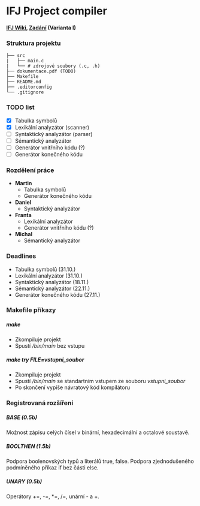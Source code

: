 
# IFJ Project compiler

**[IFJ Wiki](https://wis.fit.vutbr.cz/FIT/st/cwk.php?id=13981&csid=735505), [Zadání](https://wis.fit.vutbr.cz/FIT/st/cfs.php?file=/course/IFJ-IT/projects/ifj2020.pdf) (Varianta I)**

### Struktura projektu
```
├── src
|   ├── main.c
|   └── # zdrojové soubory (.c, .h)
├── dokumentace.pdf (TODO)
├── Makefile
├── README.md
├── .editorconfig
└── .gitignore
```

### TODO list
- [x] Tabulka symbolů
- [x] Lexikální analyzátor (scanner)
- [ ] Syntaktický analyzátor (parser)
- [ ] Sémantický analyzátor
- [ ] Generátor vnitřního kódu (?)
- [ ] Generátor konečného kódu

### Rozdělení práce
- **Martin**
   - Tabulka symbolů
   - Generátor konečného kódu
- **Daniel**
   - Syntaktický analyzátor
- **Franta**
   - Lexikální analyzátor
   - Generátor vnitřního kódu (?)
- **Michal**
   - Sémantický analyzátor

### Deadlines
- Tabulka symbolů (31.10.)
- Lexikální analyzátor (31.10.)  
- Syntaktický analyzátor (18.11.)
- Sémantický analyzátor (22.11.)
- Generátor konečného kódu (27.11.)

### Makefile příkazy

##### make
- Zkompiluje projekt
- Spustí */bin/main* bez vstupu

##### make try FILE=*vstupni_soubor*
- Zkompiluje projekt
- Spustí */bin/main* se standartním vstupem ze souboru *vstupni_soubor*
- Po skončení vypíše návratový kód kompilátoru

### Registrovaná rozšíření

##### BASE (0.5b)
Možnost zápisu celých čísel v binární, hexadecimální a octalové soustavě.

##### BOOLTHEN (1.5b)
Podpora boolenovských typů a literálů true, false. 
Podpora zjednodušeného podmíněného příkaz if bez části else.

##### UNARY (0.5b)
Operátory +=, -=, *=, /=, unární - a +.
